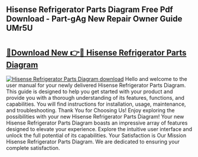 ## Hisense Refrigerator Parts Diagram Free Pdf Download - Part-gAg New Repair Owner Guide UMr5U

# <h2><a href="http://dft1bcr.blite.top/?on=Hisense+Refrigerator+Parts+Diagram">🔗Download New 👉🔴 Hisense Refrigerator Parts Diagram</a></h2>

[![Hisense Refrigerator Parts Diagram download](https://i.imgur.com/lujVjoI.png)](http://dft1bcr.blite.top/?on=Hisense+Refrigerator+Parts+Diagram)
Hello and welcome to the user manual for your newly delivered Hisense Refrigerator Parts Diagram. This guide is designed to help you get started with your product and provide you with a thorough understanding of its features, functions, and capabilities. You will find instructions for installation, usage, maintenance, and troubleshooting. Thank You for Choosing Us! Enjoy exploring the possibilities with your new Hisense Refrigerator Parts Diagram! Your new Hisense Refrigerator Parts Diagram boasts an impressive array of features designed to elevate your experience. Explore the intuitive user interface and unlock the full potential of its capabilities. Your Satisfaction is Our Mission Hisense Refrigerator Parts Diagram. We are dedicated to ensuring your complete satisfaction.
